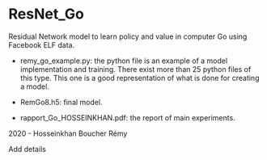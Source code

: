 # ResNet_Go
Residual Network model to learn policy and value in computer Go using Facebook ELF data.

- remy_go_example.py: the python file is an example of a model implementation and training. There exist more than 25 python files of this type. This one is a good representation of what is done for creating a model.

- RemGo8.h5: final model.

- rapport_Go_HOSSEINKHAN.pdf: the report of main experiments.



2020 - Hosseinkhan Boucher Rémy



Add details
